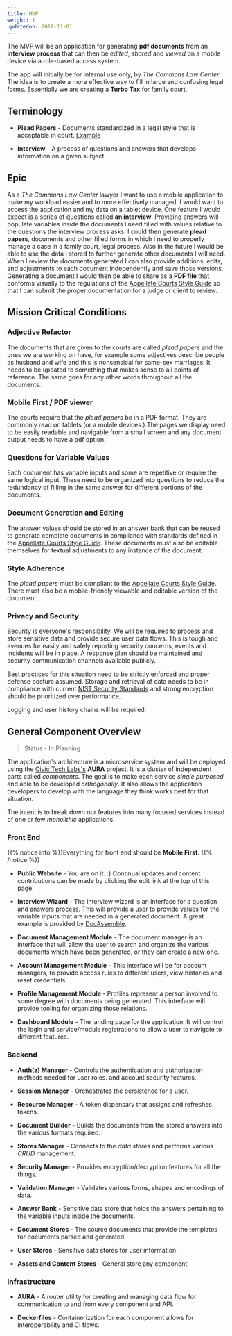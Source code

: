 ```yaml
---
title: MVP
weight: 1
updatedon: 2018-11-01
---
```


The MVP will be an application for generating **pdf documents** from an **interview process** that can then be *edited*, *shared* and *viewed* on a mobile device via a role-based access system.

The app will initially be for internal use only, by *The Commons Law Center*. The idea is to create a more effective way to fill in large and confusing legal forms.
Essentially we are creating a **Turbo Tax** for family court. 

## Terminology

- **Plead Papers** - Documents standardized in a legal style that is acceptable in court. [Example](https://drive.google.com/file/d/0B84afZwP6zYZR0JqVE5RaFBNZDFPMDFHdG03V2JkQi1Hbjhz/view?usp=sharing)

- **Interview** - A process of questions and answers that develops information on a given subject. 


## Epic

As a *The Commons Law Center* lawyer I want to use a mobile application to make my workload easier and to more effectively managed. I would want to access the application and my data on a tablet device. 
One feature I would expect is a series of questions called **an interview**. Providing answers will populate variables inside the documents I need filled with values relative to the questions the interview process asks.
I could then generate **plead papers**, documents and other filled forms in which I need to properly manage a case in a family court, legal process. 
Also in the future I would be able to use the data I stored to further generate other documents I will need. When I review the documents generated I can also provide additions, edits, and adjustments to each document independently and save those versions. 
Generating a document I would then be able to share as a **PDF file** that conforms visually to the regulations of the 
[Appellate Courts Style Guide](https://www.courts.oregon.gov/publications/Documents/UpdatedStyleManual2002.pdf) so that I can submit the proper documentation for a judge  or client to review.

## Mission Critical Conditions

### Adjective Refactor

The documents that are given to the courts are called *plead papers* and the ones we are working on have, for example some adjectives describe people as husband and wife and this is nonsensical for same-sex marriages. 
It needs to be updated to something that makes sense to all points of reference.
The same goes for any other words throughout all the documents.

### Mobile First / PDF viewer
    
The courts require that the *plead papers* be in a PDF format. They are commonly read on tablets (or a mobile devices.) 
The pages we display need to be easily readable and navigable from a small screen and any document output needs to have a pdf option.


### Questions for Variable Values
    
Each document has variable inputs and some are repetitive or require the same logical input. 
These need to be organized into questions to reduce the redundancy of filling in the same answer for different portions of the documents.

### Document Generation and Editing
    
The answer values should be stored in an answer bank that can be reused to generate complete documents in compliance with standards defined in the
[Appellate Courts Style Guide](https://www.courts.oregon.gov/publications/Documents/UpdatedStyleManual2002.pdf). These documents must also
be editable themselves for textual adjustments to any instance of the document. 

### Style Adherence

The *plead papers* must be compliant to the [Appellate Courts Style Guide](https://www.courts.oregon.gov/publications/Documents/UpdatedStyleManual2002.pdf). 
There must also be a mobile-friendly viewable and editable version of the document.

### Privacy and Security

Security is everyone's responsibility. We will be required to process and store sensitive data and provide secure user data flows. 
This is tough and avenues for easily and safely reporting security concerns, events and incidents will be in place. 
A response plan should be maintained and security communication channels available publicly.  

Best practices for this situation need to be strictly enforced and proper defense posture assumed. Storage and retrieval of data needs to be in compliance with current 
[NIST Security Standards](https://www.nist.gov/cyberframework) and strong encryption should be prioritized over performance.  

Logging and user history chains will be required.

## General Component Overview

> Status - In Planning

The application's architecture is a microservice system and will be deployed using the [Civic Tech Labs's](https://www.codeforportland.org/CivicTechLab/) **AURA** project. It is a cluster of independent parts called *components*. 
The goal is to make each service *single purposed* and able to be developed *orthogonally*. 
It also allows the application developers to develop with the language they think works best for that situation. 

The intent is to break down our features into many focused services instead of one or few *monolithic* applications. 

### Front End

{{% notice info %}}Everything for front end should be **Mobile First**.
{{% /notice %}}

- **Public Website** - You are on it. :) Continual updates and content contributions can be made by clicking the edit link at the top of this page.  

- **Interview Wizard** - The interview wizard is an interface for a question and answers process. This will provide a user to provide values for the variable inputs that are needed in a generated document. A great example is provided by [DocAssemble](https://docassemble.org/demo.html).

- **Document Management Module** - The document manager is an interface that will allow the user to search and organize the various documents which have been generated, or they can create a new one.

- **Account Management Module** - This interface will be for account managers, to provide access rules to different users, view histories and reset credentials.

- **Profile Management Module** - Profiles represent a person involved to some degree with documents being generated. This interface will provide tooling for organizing those relations.

- **Dashboard Module** - The landing page for the application. It will control the login and service/module registrations to allow a user to navigate to different features.

### Backend

- **Auth(z) Manager** - Controls the authentication and authorization methods needed for user roles. and account security features.

- **Session Manager** - Orchestrates the persistence for a user.

- **Resource Manager** - A token dispensary that assigns and refreshes tokens.

- **Document Builder** - Builds the documents from the stored answers into the various formats required.

- **Stores Manager** - Connects to the *data stores* and performs various *CRUD* management.

- **Security Manager** - Provides encryption/decryption features for all the things.

- **Validation Manager** - Validates various forms, shapes and encodings of data.

- **Answer Bank** - Sensitive data store that holds the answers pertaining to the variable inputs inside the documents.

- **Document Stores** - The source documents that provide the templates for documents parsed and generated.

- **User Stores** - Sensitive data stores for user information.

- **Assets and Content Stores** - General store any component.


### Infrastructure

- **AURA** - A router utility for creating and managing data flow for communication to and from every component and API. 

- **Dockerfiles** - Containerization for each component allows for interoperability and CI flows.
